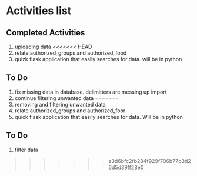 # Activities list
## Completed Activities 
1. uploading data
<<<<<<< HEAD
2. relate authorized_groups and authorized_food 
3. quizk flask application that easily searches for data. will be in python

## To Do
1. fix missing data in database. delimitters are messing up import
2. continue filtering unwanted data
=======
2. removing and filtering unwanted data
3. relate authorized_groups and authorized_foor
4. quick flask application that easily searches for data. Will be in python

## To Do
1. filter data

>>>>>>> a3d6bfc2fb284f929f706b77b3d26d5d39ff28e0

